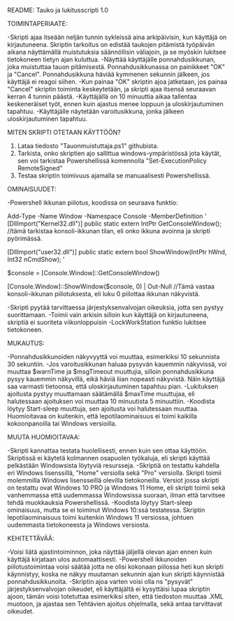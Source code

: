 README: 
Tauko ja lukitusscripti 1.0

TOIMINTAPERIAATE:

-Skripti ajaa itseään neljän tunnin sykleissä aina arkipäivisin, kun käyttäjä on kirjautuneena. Skriptin tarkoitus on edistää taukojen pitämistä työpäivän aikana näyttämällä muistutuksia säännöllisin väliajoin, ja se myöskin lukitsee tietokoneen tietyn ajan kuluttua.
-Näyttää käyttäjälle ponnahdusikkunan, joka muistuttaa tauon pitämisestä. Ponnahdusikkunassa on painikkeet "OK" ja "Cancel". Ponnahdusikkuna häviää kymmenen sekunnin jälkeen, jos käyttäjä ei reagoi siihen.
-Kun painaa "OK" skriptin ajoa jatketaan, jos painaa "Cancel" skriptin toiminta keskeytetään, ja skripti ajaa itsensä seuraavan kerran 4 tunnin päästä.
-Käyttäjällä on 10 minuuttia aikaa tallentaa keskeneräiset työt, ennen kuin ajastus menee loppuun ja uloskirjautuminen tapahtuu.
-Käyttäjälle näytetään varoitusikkuna, jonka jälkeen uloskirjautuminen tapahtuu.

MITEN SKRIPTI OTETAAN KÄYTTÖÖN?

1. Lataa tiedosto "Tauonmuistuttaja.ps1" githubista.
2. Tarkista, onko skriptien ajo sallittua windows-ympäristössä jota käytät, sen voi tarkistaa Powershellissä komennolla "Set-ExecutionPolicy RemoteSigned"
3. Testaa skriptin toimivuus ajamalla se manuaalisesti Powershellissä.

OMINAISUUDET:

-Powershell ikkunan piilotus, koodissa on seuraava funktio:

Add-Type -Name Window -Namespace Console -MemberDefinition '
[DllImport("Kernel32.dll")]
public static extern IntPtr GetConsoleWindow(); //tämä tarkistaa konsoli-ikkunan tilan, eli onko ikkuna avoinna ja skripti pyörimässä.

[DllImport("user32.dll")]
public static extern bool ShowWindow(IntPtr hWnd, Int32 nCmdShow);
'

$console = [Console.Window]::GetConsoleWindow()

[Console.Window]::ShowWindow($console, 0) | Out-Null //Tämä vastaa konsoli-ikkunan piilotuksesta, eli luku 0 piilottaa ikkunan näkyvistä.

-Skripti pyytää tarvittaessa järjestyksenvalvojan oikeuksia, jotta sen pystyy suorittamaan.
-Toimii vain arkisin silloin kun käyttäjä on kirjautuneena, skriptiä ei suoriteta viikonloppuisin
-LockWorkStation funktio lukitsee tietokoneen.

MUKAUTUS:

-Ponnahdusikkunoiden näkyvyyttä voi muuttaa, esimerkiksi 10 sekunnista 30 sekuntiin.
-Jos varoitusikkunan haluaa pysyvän kauemmin näkyvissä, voi muuttaa $warnTime ja $msgTimeout muuttujia, silloin ponnahdusikkuna pysyy kauemmin näkyvillä, eikä häviä liian nopeasti näkyvistä. Näin käyttäjä saa varmasti tietoonsa, että uloskirjautuminen tapahtuu pian.
-Lukituksen ajoitusta pystyy muuttamaan säätämällä $maxTime muuttujaa, eli halutessaan ajoituksen voi muuttaa 10 minuutista 5 minuuttiin.
-Koodista löytyy Start-sleep muuttuja, sen ajoitusta voi halutessaan muuttaa. Huomioitavaa on kuitenkin, että lepotilaominaisuus ei toimi kaikilla kokoonpanoilla tai Windows versioilla.

MUUTA HUOMIOITAVAA:

-Skripti kannattaa testata huolellisesti, ennen kuin sen ottaa käyttöön. Skriptissä ei käytetä kolmannen osapuolen työkaluja, eli skripti käyttää pelkästään Windowsista löytyviä resursseja. 
-Skriptiä on testattu kahdella eri Windows lisenssillä, "Home" versiolla sekä "Pro" versiolla. Skripti toimii molemmilla Windows lisensseillä olevilla tietokoneilla. Versiot jossa skripti on testattu ovat Windows 10 PRO ja Windows 11 Home, eli skripti toimii sekä vanhemmassa että uudemmassa Windowsissa suoraan, ilman että tarvitsee tehdä muokkauksia Powershellissä.
-Koodista löytyy Start-sleep ominaisuus, mutta se ei toiminut Windows 10:ssä testatessa. Skriptin lepotilaominaisuus toimi kuitenkin Windows 11 versiossa, johtuen uudemmasta tietokoneesta ja Windows versiosta.

KEHITETTÄVÄÄ:

-Voisi liätä ajastintoiminnon, joka näyttää jäljellä olevan ajan ennen kuin käyttäjä kirjataan ulos automaattisesti.
-Powershell ikkunoiden piilotustoimintaa voisi säätää jotta ne olisi kokonaan piilossa heti kun skripti käynnistyy, koska ne näkyy muutaman sekunnin ajan kun skripti käynnistää ponnahdusikkunoita.
-Skriptin ajoa varten voisi olla ns "pysyvät" järjestyksenvalvojan oikeudet, eli käyttäjältä ei kysyttäisi lupaa skriptin ajoon, tämän voisi totetuttaa esimerkiksi siten, että tiedoston muuttaa .XML muotoon, ja ajastaa sen Tehtävien ajoitus ohjelmalla, sekä antaa tarvittavat oikeudet.






